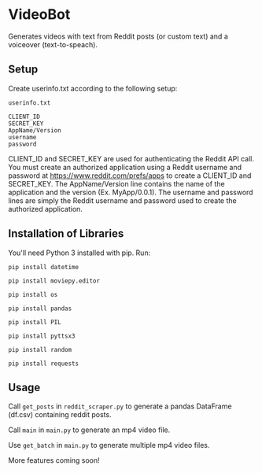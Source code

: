 # VideoBot
Generates videos with text from Reddit posts (or custom text) and a voiceover (text-to-speach).

## Setup
Create userinfo.txt according to the following setup:

`userinfo.txt`
```
CLIENT_ID
SECRET_KEY
AppName/Version
username
password
```
CLIENT_ID and SECRET_KEY are used for authenticating the Reddit API call. You must create an authorized application using a Reddit username and password at https://www.reddit.com/prefs/apps to create a CLIENT_ID and SECRET_KEY. The AppName/Version line contains the name of the application and the version (Ex. MyApp/0.0.1). The username and password lines are simply the Reddit username and password used to create the authorized application.

## Installation of Libraries
You'll need Python 3 installed with pip. Run:

`pip install datetime`

`pip install moviepy.editor`

`pip install os`

`pip install pandas`

`pip install PIL`

`pip install pyttsx3`

`pip install random`

`pip install requests`

## Usage
Call `get_posts` in `reddit_scraper.py` to generate a pandas DataFrame (df.csv) containing reddit posts.

Call `main` in `main.py` to generate an mp4 video file.

Use `get_batch` in `main.py` to generate multiple mp4 video files.

More features coming soon!